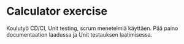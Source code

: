 # Calculator exercise

Koulutyö CD/CI, Unit testing, scrum menetelmiä käyttäen. Pää paino documentaation laadussa ja Unit testauksen laatimisessa.
